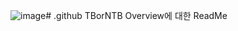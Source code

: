 ![image](https://github.com/user-attachments/assets/fad87cf5-dcae-4573-9700-ab4ffbe1732b)# .github
TBorNTB Overview에 대한 ReadMe
